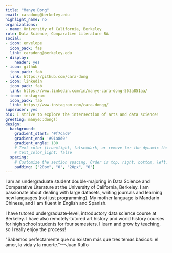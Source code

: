 ```yaml
---
title: "Manye Dong"
email: caradong@berkeley.edu
highlight_name: no
organizations:
- name: University of California, Berkeley
role: Data Science, Comparative Literature BA
social:
- icon: envelope
  icon_pack: fas
  link: caradong@berkeley.edu 
- display:
    header: yes
- icon: github
  icon_pack: fab
  link: https://github.com/cara-dong
- icon: linkedin
  icon_pack: fab
  link: https://www.linkedin.com/in/manye-cara-dong-563a851aa/
- icon: instagram
  icon_pack: fab
  link: https://www.instagram.com/cara.dongg/ 
superuser: yes
bio: I strive to explore the intersection of arts and data science!
greeting: manye::dong()
design:
  background:
    gradient_start: '#f7cac9'
    gradient_end: '#91a8d0'
    gradient_angle: 180
    # Text color (true=light, false=dark, or remove for the dynamic theme color).
    # text_color_light: false
  spacing:
    # Customize the section spacing. Order is top, right, bottom, left.
    padding: ["20px", "0", "20px", "0"]
---
```


I am an undergraduate student double-majoring in Data Science and Comparative Literature at the University of California, Berkeley. I am passionate about dealing with large datasets, writing journals and learning new languages (not just programming). My mother language is Mandarin Chinese, and I am fluent in English and Spanish.

I have tutored undergraduate-level, introductory data science course at Berkeley. I have also remotely-tutored art history and world history courses for high school students for four semesters. I learn and grow by teaching, so I really enjoy the process!

"Sabemos perfectamente que no existen más que tres temas básicos: el amor, la vida y la muerte."---Juan Rulfo